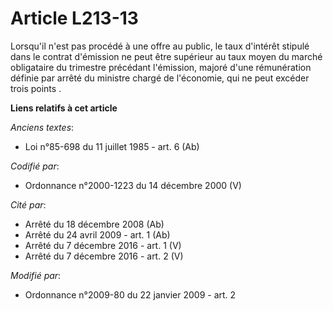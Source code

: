 # Article L213-13

Lorsqu'il n'est pas procédé à une offre au public, le taux d'intérêt stipulé dans le contrat d'émission ne peut être
supérieur au taux moyen du marché obligataire du trimestre précédant l'émission, majoré d'une rémunération définie par arrêté
du ministre chargé de l'économie, qui ne peut excéder trois points .

**Liens relatifs à cet article**

_Anciens textes_:

  - Loi n°85-698 du 11 juillet 1985 - art. 6 (Ab)

_Codifié par_:

  - Ordonnance n°2000-1223 du 14 décembre 2000 (V)

_Cité par_:

  - Arrêté du 18 décembre 2008 (Ab)
  - Arrêté du 24 avril 2009 - art. 1 (Ab)
  - Arrêté du 7 décembre 2016 - art. 1 (V)
  - Arrêté du 7 décembre 2016 - art. 2 (V)

_Modifié par_:

  - Ordonnance n°2009-80 du 22 janvier 2009 - art. 2
